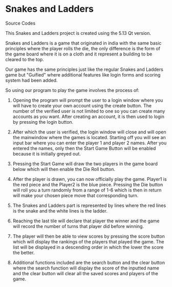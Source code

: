 # Snakes and Ladders
Source Codes

This Snakes and Ladders project is created using the 5.13 Qt version. 

Snakes and Ladders is a game that originated in india with the same basic principles where the player rolls the die,
the only difference is the form of the game board where it is on a cloth and it represent a building to be cleared to the top.

Our game has the same principles just like the regular Snakes and Ladders game but "Guified" where additional features like
login forms and scoring system had been added.

So using our program to play the game involves the process of:

1. Opening the program will prompt the user to a login window where you will have to create your own account using the create button. The number of the verified user is not limited to one so you can create many accounts as you want. After creating an account, it is then used to login by pressing the login button.

2. After which the user is verified, the login window will close and will open the mainwindow where the games is located. Starting off you will see an input bar where you can enter the player 1 and player 2 names. After you entered the names, only then the Start Game Button will be enabled because it is initially greyed out. 

3. Pressing the Start Game will draw the two players in the game board below which will then enable the Die Roll button.

4. After the player is drawn, you can now officially play the game. Player1 is the red piece and the Player2 is the blue piece. Pressing the Die button will roll you a turn randomly from a range of 1-6 which is then in return will make your chosen piece move that corresponding turn.

5. The Snakes and Ladders part is represented by lines where the red lines is the snake and the white lines is the ladder.

6. Reaching the last tile will declare that player the winner and the game will record the number of turns that player did before winning.

7. The player will then be able to view scores by pressing the score button which will display the rankings of the players that played the game. The list will be displayed in a descending order in which the lower the score the better.

8. Additional functions included are the search button and the clear button where the search function will display the score of the inputted name and the clear button will clear all the saved scores and players of the game.
